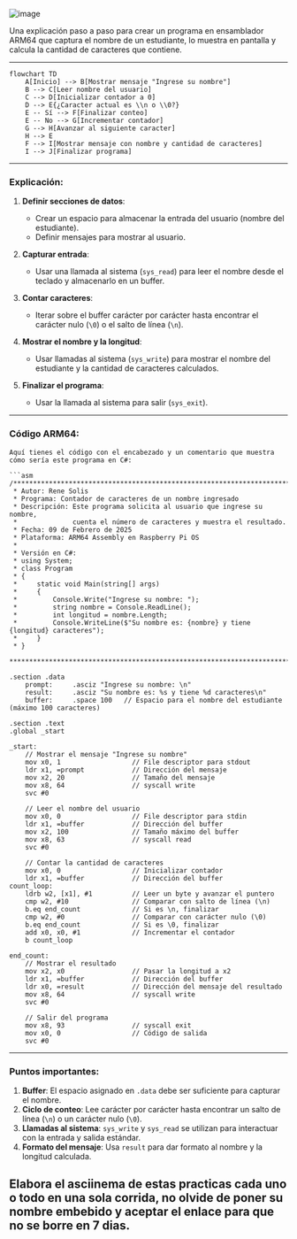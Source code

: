 ![image](https://github.com/user-attachments/assets/0cfad902-9f1f-4191-b826-fb941cbb1d9e)


Una explicación paso a paso para crear un programa en ensamblador ARM64 que captura el nombre de un estudiante, lo muestra en pantalla y calcula la cantidad de caracteres que contiene. 

---
```mermaid
flowchart TD
    A[Inicio] --> B[Mostrar mensaje "Ingrese su nombre"]
    B --> C[Leer nombre del usuario]
    C --> D[Inicializar contador a 0]
    D --> E{¿Caracter actual es \\n o \\0?}
    E -- Sí --> F[Finalizar conteo]
    E -- No --> G[Incrementar contador]
    G --> H[Avanzar al siguiente caracter]
    H --> E
    F --> I[Mostrar mensaje con nombre y cantidad de caracteres]
    I --> J[Finalizar programa]
```


---
### Explicación:

1. **Definir secciones de datos**:
   - Crear un espacio para almacenar la entrada del usuario (nombre del estudiante).
   - Definir mensajes para mostrar al usuario.

2. **Capturar entrada**:
   - Usar una llamada al sistema (`sys_read`) para leer el nombre desde el teclado y almacenarlo en un buffer.

3. **Contar caracteres**:
   - Iterar sobre el buffer carácter por carácter hasta encontrar el carácter nulo (`\0`) o el salto de línea (`\n`).

4. **Mostrar el nombre y la longitud**:
   - Usar llamadas al sistema (`sys_write`) para mostrar el nombre del estudiante y la cantidad de caracteres calculados.

5. **Finalizar el programa**:
   - Usar la llamada al sistema para salir (`sys_exit`).

---

### Código ARM64:

```assembly
Aquí tienes el código con el encabezado y un comentario que muestra cómo sería este programa en C#:

```asm
/***********************************************************************
 * Autor: Rene Solis
 * Programa: Contador de caracteres de un nombre ingresado
 * Descripción: Este programa solicita al usuario que ingrese su nombre,
 *              cuenta el número de caracteres y muestra el resultado.
 * Fecha: 09 de Febrero de 2025
 * Plataforma: ARM64 Assembly en Raspberry Pi OS
 *
 * Versión en C#:
 * using System;
 * class Program
 * {
 *     static void Main(string[] args)
 *     {
 *         Console.Write("Ingrese su nombre: ");
 *         string nombre = Console.ReadLine();
 *         int longitud = nombre.Length;
 *         Console.WriteLine($"Su nombre es: {nombre} y tiene {longitud} caracteres");
 *     }
 * }
 ***********************************************************************/

.section .data
    prompt:     .asciz "Ingrese su nombre: \n"
    result:     .asciz "Su nombre es: %s y tiene %d caracteres\n"
    buffer:     .space 100   // Espacio para el nombre del estudiante (máximo 100 caracteres)

.section .text
.global _start

_start:
    // Mostrar el mensaje "Ingrese su nombre"
    mov x0, 1                  // File descriptor para stdout
    ldr x1, =prompt            // Dirección del mensaje
    mov x2, 20                 // Tamaño del mensaje
    mov x8, 64                 // syscall write
    svc #0

    // Leer el nombre del usuario
    mov x0, 0                  // File descriptor para stdin
    ldr x1, =buffer            // Dirección del buffer
    mov x2, 100                // Tamaño máximo del buffer
    mov x8, 63                 // syscall read
    svc #0

    // Contar la cantidad de caracteres
    mov x0, 0                  // Inicializar contador
    ldr x1, =buffer            // Dirección del buffer
count_loop:
    ldrb w2, [x1], #1          // Leer un byte y avanzar el puntero
    cmp w2, #10                // Comparar con salto de línea (\n)
    b.eq end_count             // Si es \n, finalizar
    cmp w2, #0                 // Comparar con carácter nulo (\0)
    b.eq end_count             // Si es \0, finalizar
    add x0, x0, #1             // Incrementar el contador
    b count_loop

end_count:
    // Mostrar el resultado
    mov x2, x0                 // Pasar la longitud a x2
    ldr x1, =buffer            // Dirección del buffer
    ldr x0, =result            // Dirección del mensaje del resultado
    mov x8, 64                 // syscall write
    svc #0

    // Salir del programa
    mov x8, 93                 // syscall exit
    mov x0, 0                  // Código de salida
    svc #0
```


---

### Puntos importantes:
1. **Buffer**: El espacio asignado en `.data` debe ser suficiente para capturar el nombre.
2. **Ciclo de conteo**: Lee carácter por carácter hasta encontrar un salto de línea (`\n`) o un carácter nulo (`\0`).
3. **Llamadas al sistema**: `sys_write` y `sys_read` se utilizan para interactuar con la entrada y salida estándar.
4. **Formato del mensaje**: Usa `result` para dar formato al nombre y la longitud calculada.

## Elabora el asciinema de estas practicas cada uno o todo en una sola corrida, no olvide de poner su nombre embebido y aceptar el enlace para que no se borre en 7 dias.
